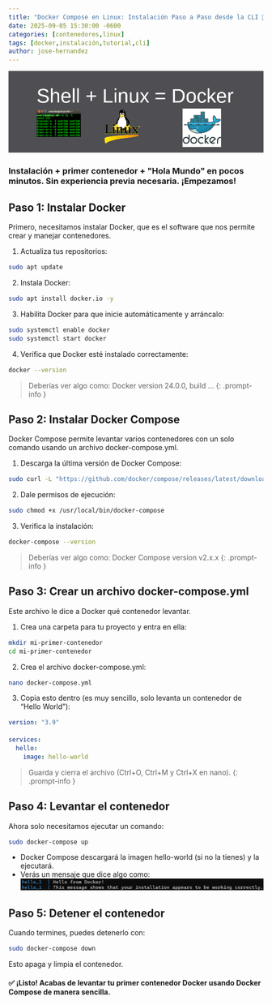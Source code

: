 ```yaml
---
title: "Docker Compose en Linux: Instalación Paso a Paso desde la CLI 🐳"
date: 2025-09-05 15:30:00 -0600
categories: [contenedores,linux]
tags: [docker,instalación,tutorial,cli]
author: jose-hernandez
---
```


![Linux-Docker](/assets/img/posts/DC-Setup/Inicio.png "Docker Setup Guide")

### Instalación + primer contenedor + "Hola Mundo" en pocos minutos. Sin experiencia previa necesaria. ¡Empezamos!


## Paso 1: Instalar Docker
Primero, necesitamos instalar Docker, que es el software que nos permite crear y manejar contenedores.

1. Actualiza tus repositorios:

```bash
sudo apt update
```

2. Instala Docker:

```bash
sudo apt install docker.io -y
```

3. Habilita Docker para que inicie automáticamente y arráncalo: 

```bash
sudo systemctl enable docker
sudo systemctl start docker
```

4. Verifica que Docker esté instalado correctamente:

```bash
docker --version
```
> Deberías ver algo como: Docker version 24.0.0, build ...
{: .prompt-info }

## Paso 2: Instalar Docker Compose
Docker Compose permite levantar varios contenedores con un solo comando usando un archivo docker-compose.yml.

1. Descarga la última versión de Docker Compose:

```bash
sudo curl -L "https://github.com/docker/compose/releases/latest/download/docker-compose-$(uname -s)-$(uname -m)" -o /usr/local/bin/docker-compose
```

2. Dale permisos de ejecución:

```bash
sudo chmod +x /usr/local/bin/docker-compose
```

3. Verifica la instalación: 

```bash
docker-compose --version
```
> Deberías ver algo como: Docker Compose version v2.x.x
{: .prompt-info }

## Paso 3: Crear un archivo docker-compose.yml 

Este archivo le dice a Docker qué contenedor levantar.

1. Crea una carpeta para tu proyecto y entra en ella:

```bash
mkdir mi-primer-contenedor
cd mi-primer-contenedor
```

2. Crea el archivo docker-compose.yml:

```bash
nano docker-compose.yml
```

3. Copia esto dentro (es muy sencillo, solo levanta un contenedor de “Hello World”):

```yaml
version: "3.9"

services:
  hello:
    image: hello-world
```
> Guarda y cierra el archivo (Ctrl+O, Ctrl+M y Ctrl+X en nano).
{: .prompt-info }

## Paso 4: Levantar el contenedor

Ahora solo necesitamos ejecutar un comando:

```bash
sudo docker-compose up
```
- Docker Compose descargará la imagen hello-world (si no la tienes) y la ejecutará.
- Verás un mensaje que dice algo como:
![Hello-World!](/assets/img/posts/DC-Setup/hello-world!.png "HelloWorld Success")

## Paso 5: Detener el contenedor

Cuando termines, puedes detenerlo con:

```bash
sudo docker-compose down
```
Esto apaga y limpia el contenedor.

#### ✅ ¡Listo! Acabas de levantar tu primer contenedor Docker usando Docker Compose de manera sencilla.